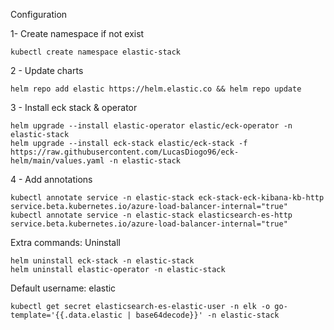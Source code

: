 
Configuration

1- Create namespace if not exist
```
kubectl create namespace elastic-stack
```
2 - Update charts
```
helm repo add elastic https://helm.elastic.co && helm repo update
```
3 - Install eck stack & operator
```
helm upgrade --install elastic-operator elastic/eck-operator -n elastic-stack
helm upgrade --install eck-stack elastic/eck-stack -f https://raw.githubusercontent.com/LucasDiogo96/eck-helm/main/values.yaml -n elastic-stack
```
4 - Add annotations
```
kubectl annotate service -n elastic-stack eck-stack-eck-kibana-kb-http service.beta.kubernetes.io/azure-load-balancer-internal="true"
kubectl annotate service -n elastic-stack elasticsearch-es-http service.beta.kubernetes.io/azure-load-balancer-internal="true"
```

Extra commands: Uninstall

```
helm uninstall eck-stack -n elastic-stack
helm uninstall elastic-operator -n elastic-stack
```


Default username: elastic

```
kubectl get secret elasticsearch-es-elastic-user -n elk -o go-template='{{.data.elastic | base64decode}}' -n elastic-stack
```
